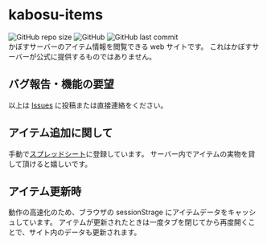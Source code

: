 # kabosu-items
<div>
  <img alt="GitHub repo size" src="https://img.shields.io/github/repo-size/yuitaa/kabosu-items?style=for-the-badge">
  <img alt="GitHub" src="https://img.shields.io/github/license/yuitaa/kabosu-items?style=for-the-badge">
  <img alt="GitHub last commit" src="https://img.shields.io/github/last-commit/yuitaa/kabosu-items?style=for-the-badge">
</div>
かぼすサーバーのアイテム情報を閲覧できる web サイトです。
これはかぼすサーバーが公式に提供するものではありません。

## バグ報告・機能の要望
以上は [Issues](https://github.com/yuitaa/kabosu-items/issues) に投稿または直接連絡をください。

## アイテム追加に関して
手動で[スプレッドシート](https://docs.google.com/spreadsheets/d/12pAzCsrdEG8uBqrkZDYCybXpcvidlAOjOlWl2FRALBM/edit?usp=sharing)に登録しています。
サーバー内でアイテムの実物を貸して頂けると嬉しいです。

## アイテム更新時
動作の高速化のため、ブラウザの sessionStrage にアイテムデータをキャッシュしています。
アイテムが更新されたときは一度タブを閉じてから再度開くことで、サイト内のデータも更新されます。
